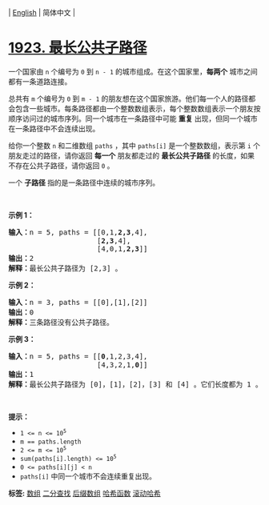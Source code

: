 | [English](README_EN.md) | 简体中文 |

# [1923. 最长公共子路径](https://leetcode-cn.com/problems/longest-common-subpath)
<p>一个国家由 <code>n</code> 个编号为 <code>0</code> 到 <code>n - 1</code> 的城市组成。在这个国家里，<strong>每两个</strong> 城市之间都有一条道路连接。</p>

<p>总共有 <code>m</code> 个编号为 <code>0</code> 到 <code>m - 1</code> 的朋友想在这个国家旅游。他们每一个人的路径都会包含一些城市。每条路径都由一个整数数组表示，每个整数数组表示一个朋友按顺序访问过的城市序列。同一个城市在一条路径中可能 <strong>重复</strong> 出现，但同一个城市在一条路径中不会连续出现。</p>

<p>给你一个整数 <code>n</code> 和二维数组 <code>paths</code> ，其中 <code>paths[i]</code> 是一个整数数组，表示第 <code>i</code> 个朋友走过的路径，请你返回 <strong>每一个</strong> 朋友都走过的 <strong>最长公共子路径</strong> 的长度，如果不存在公共子路径，请你返回 <code>0</code> 。</p>

<p>一个 <strong>子路径</strong> 指的是一条路径中连续的城市序列。</p>

<p> </p>

<p><strong>示例 1：</strong></p>

<pre>
<b>输入：</b>n = 5, paths = [[0,1,<strong>2,3</strong>,4],
                     [<strong>2,3</strong>,4],
                     [4,0,1,<strong>2,3</strong>]]
<b>输出：</b>2
<b>解释：</b>最长公共子路径为 [2,3] 。
</pre>

<p><strong>示例 2：</strong></p>

<pre>
<b>输入：</b>n = 3, paths = [[0],[1],[2]]
<b>输出：</b>0
<b>解释：</b>三条路径没有公共子路径。
</pre>

<p><strong>示例 3：</strong></p>

<pre>
<b>输入：</b>n = 5, paths = [[<strong>0</strong>,1,2,3,4],
                     [4,3,2,1,<strong>0</strong>]]
<b>输出：</b>1
<b>解释：</b>最长公共子路径为 [0]，[1]，[2]，[3] 和 [4] 。它们长度都为 1 。</pre>

<p> </p>

<p><strong>提示：</strong></p>

<ul>
	<li><code>1 <= n <= 10<sup>5</sup></code></li>
	<li><code>m == paths.length</code></li>
	<li><code>2 <= m <= 10<sup>5</sup></code></li>
	<li><code>sum(paths[i].length) <= 10<sup>5</sup></code></li>
	<li><code>0 <= paths[i][j] < n</code></li>
	<li><code>paths[i]</code> 中同一个城市不会连续重复出现。</li>
</ul>

**标签:**  [数组](https://leetcode-cn.com/tag/array) [二分查找](https://leetcode-cn.com/tag/binary-search) [后缀数组](https://leetcode-cn.com/tag/suffix-array) [哈希函数](https://leetcode-cn.com/tag/hash-function) [滚动哈希](https://leetcode-cn.com/tag/rolling-hash) 